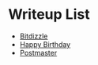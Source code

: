 # Writeup List
* [Bitdizzle](bitdizzle/)
* [Happy Birthday](happybirthday/)
* [Postmaster](postmaster/)
